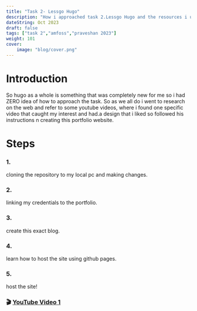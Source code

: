 ```yaml
---
title: "Task 2- Lessgo Hugo"
description: "How i approached task 2.Lessgo Hugo and the resources i used for completeing the task."
dateString: Oct 2023
draft: false
tags: ["task 2","amfoss","praveshan 2023"]
weight: 101
cover:
    image: "blog/cover.png"
---
```





# Introduction
So hugo as a whole is something that was completely new for me so i had ZERO idea of how to approach the task. So as we all do i went to research on the web and refer to some youtube videos, where i found one specific video that caught my interest and had.a design that i liked so followed his instructions n creating this portfolio website.

# Steps

### 1.
cloning the repository to my local pc and making changes.
### 2.
linking my credentials to the portfolio.

### 3.
create this exact blog.

### 4.
learn how to host the site using github pages.


### 5.
host the site!





### 🎬 [YouTube Video 1](https://www.youtube.com/watch?v=EZI9kydYhfA)